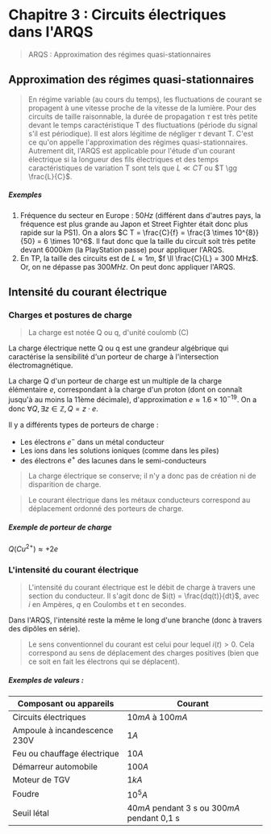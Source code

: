 # Chapitre 3 : Circuits électriques dans l'ARQS
> ARQS : Approximation des régimes quasi-stationnaires

## Approximation des régimes quasi-stationnaires
> En régime variable (au cours du temps), les fluctuations de courant se
> propagent à une vitesse proche de la vitesse de la lumière. Pour des circuits
> de taille raisonnable, la durée de propagation $\tau$ est très petite devant
> le temps caractéristique T des fluctuations (période du signal s'il est
> périodique).
> Il est alors légitime de négliger $\tau$ devant T. C'est ce qu'on appelle
> l'approximation des régimes quasi-stationnaires.
> Autrement dit, l'ARQS est applicable pour l'étude d'un courant électrique si
> la longueur des fils électriques et des temps caractéristiques de variation T
> sont tels que $L \ll C T$ ou $T \gg \frac{L}{C}$.

##### Exemples
1. Fréquence du secteur en Europe : $50 Hz$ (différent dans d'autres pays, la
   fréquence est plus grande au Japon et Street Fighter était donc plus rapide
   sur la PS1). On a alors $C T = \frac{C}{f} = \frac{3 \times 10^{8}}{50} = 6 \times 10^6$.
   Il faut donc que la taille du circuit soit très petite devant $6000 km$ (la
   PlayStation passe) pour appliquer l'ARQS.
2. En TP, la taille des circuits est de $L \approx 1m$, $f \ll \frac{C}{L} = 300 MHz$.
    Or, on ne dépasse pas $300 MHz$. On peut donc appliquer l'ARQS.

## Intensité du courant électrique
### Charges et postures de charge
> La charge est notée Q ou q, d'unité coulomb (C)

La charge électrique nette Q ou q est une grandeur algébrique qui caractérise la
sensibilité d'un porteur de charge à l'intersection électromagnétique.

La charge Q d'un porteur de charge est un multiple de la charge élémentaire $e$,
correspondant à la charge d'un proton (dont on connaît jusqu'à au moins la 11ème
décimale), d'approximation $e \approx 1.6 \times 10^{-19}$. On a donc
$\forall Q, \exists z \in \mathbb{Z}, Q = z \cdot e$.

Il y a différents types de porteurs de charge :
- Les électrons $e^{-}$ dans un métal conducteur
- Les ions dans les solutions ioniques (comme dans les piles)
- des électrons $e^{+}$ des lacunes dans le semi-conducteurs

> La charge électrique se conserve; il n'y a donc pas de création ni de
> disparition de charge.

> Le courant électrique dans les métaux conducteurs correspond au déplacement
> ordonné des porteurs de charge.

##### Exemple de porteur de charge
$Q(Cu^{2+}) \approx +2 e$

### L'intensité du courant électrique
> L'intensité du courant électrique est le débit de charge à travers une section
> du conducteur. Il s'agit donc de $i(t) = \frac{dq(t)}{dt}$, avec $i$ en
> Ampères, $q$ en Coulombs et t en secondes.

Dans l'ARQS, l'intensité reste la même le long d'une branche (donc à travers des
dipôles en série).

> Le sens conventionnel du courant est celui pour lequel $i(t) > 0$. Cela
> correspond au sens de déplacement des charges positives (bien que ce soit en
> fait les électrons qui se déplacent).

##### Exemples de valeurs :
Composant ou appareils       | Courant
---                          | ---
Circuits électriques         | $10 mA$ à $100 mA$
Ampoule à incandescence 230V | $1 A$
Feu ou chauffage électrique  | $10 A$
Démarreur automobile         | $100 A$
Moteur de TGV                | $1 kA$
Foudre                       | $10^5 A$
Seuil létal                  | $40 mA$ pendant 3 s ou $300 mA$ pendant 0,1 s
